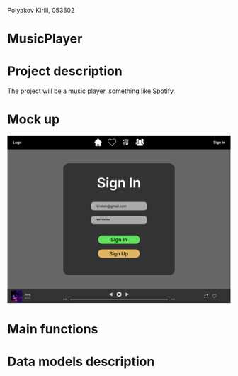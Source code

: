 Polyakov Kirill, 053502

# MusicPlayer

# Project description
The project will be a music player, something like Spotify.

# Mock up
![](https://github.com/groyvstreet/MusicPlayer/blob/main/Lab2/Login.png)
# Main functions

# Data models description
